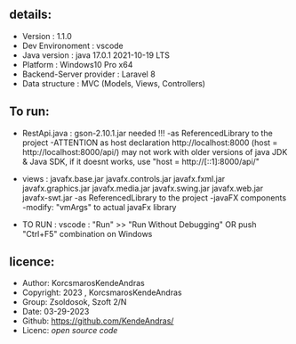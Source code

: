 ## details:

* Version : 1.1.0
* Dev Environoment : vscode
* Java version : java 17.0.1 2021-10-19 LTS
* Platform : Windows10 Pro x64
* Backend-Server provider : Laravel 8
* Data structure : MVC (Models, Views, Controllers)


## To run:

* RestApi.java : gson-2.10.1.jar needed !!!
    -as ReferencedLibrary to the project
    -ATTENTION as host declaration http://localhost:8000 (host = http://localhost:8000/api/) may not work with older versions of java JDK & Java SDK,
    if it doesnt works, use "host = http://[::1]:8000/api/"
* views :    javafx.base.jar
            javafx.controls.jar
            javafx.fxml.jar
            javafx.graphics.jar
            javafx.media.jar
            javafx.swing.jar
            javafx.web.jar
            javafx-swt.jar
    -as ReferencedLibrary to the project
    -javaFX components
            -modify:  "vmArgs" to actual javaFx library

* TO RUN : vscode : "Run" >> "Run Without Debugging"
        OR
        push "Ctrl+F5" combination on Windows

## licence:

* Author: KorcsmarosKendeAndras
* Copyright: 2023 , KorcsmarosKendeAndras
* Group: Zsoldosok, Szoft 2/N
* Date: 03-29-2023
* Github: https://github.com/KendeAndras/
* Licenc: *open source code*